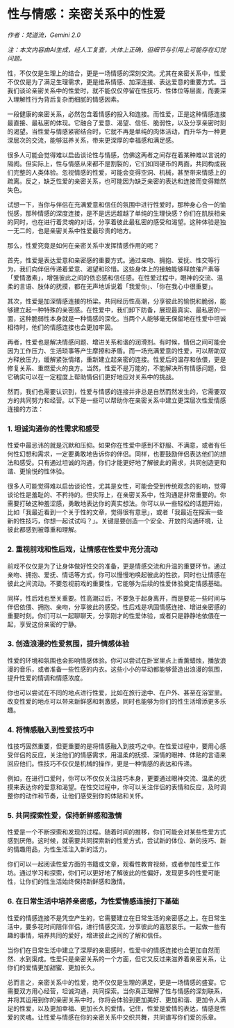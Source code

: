 # 性与情感：亲密关系中的性爱

*作者：梵道流，Gemini 2.0*

*注：本文内容由AI生成，经人工复查，大体上正确，但细节与引用上可能存在幻觉问题。*

性，不仅仅是生理上的结合，更是一场情感的深刻交流。尤其在亲密关系中，性爱不仅仅是为了满足生理需求，更是维系情感、加深连接、表达爱意的重要方式。当我们谈论亲密关系中的性爱时，就不能仅仅停留在性技巧、性体位等层面，而要深入理解性行为背后复杂而细腻的情感因素。

一段健康的亲密关系，必然包含着情感的投入和连接。而性爱，正是这种情感连接最直接、最私密的体现。它融合了爱意、渴望、信任、脆弱性，以及分享亲密时刻的渴望。当性爱与情感紧密结合时，它就不再是单纯的肉体活动，而升华为一种更深层次的交流，能够滋养关系，带来更深厚的幸福感和满足感。

很多人可能会觉得难以启齿谈论性与情感，仿佛这两者之间存在着某种难以言说的隔阂。但实际上，性与情感从来都不是割裂的，它们如同硬币的两面，共同构成我们完整的人类体验。忽视情感的性爱，可能会变得空洞、机械，甚至带来情感上的疏离。反之，缺乏性爱的亲密关系，也可能因为缺乏亲密的表达和连接而变得黯然失色。

试想一下，当你与伴侣在充满爱意和信任的氛围中进行性爱时，那种身心合一的愉悦感，那种情感的深度连接，是不是远远超越了单纯的生理快感？你们在肌肤相亲的同时，也在进行着灵魂的对话，分享着彼此最私密的感受和渴望。这种体验是独一无二的，也是亲密关系中性爱最珍贵的地方。

那么，性爱究竟是如何在亲密关系中发挥情感作用的呢？

首先，性爱是表达爱意和亲密感的重要方式。通过亲吻、拥抱、爱抚、性交等行为，我们向伴侣传递着爱意、渴望和珍惜。这些身体上的接触能够释放催产素等「爱情激素」，增强彼此之间的依恋感和信任感。在性爱过程中，眼神的交流、温柔的言语、肢体的抚摸，都在无声地诉说着「我爱你」、「你在我心中很重要」。

其次，性爱是加深情感连接的桥梁。共同经历性高潮，分享彼此的愉悦和脆弱，能够建立起一种特殊的亲密感。在性爱中，我们卸下防备，展现最真实、最私密的一面，这种脆弱性本身就是一种情感的深化。当两个人能够毫无保留地在性爱中坦诚相待时，他们的情感连接也会更加牢固。

再者，性爱也是解决情感问题、增进关系和谐的润滑剂。有时候，情侣之间可能会因为工作压力、生活琐事等产生摩擦和矛盾。而一场充满爱意的性爱，可以帮助双方释放压力，缓解紧张情绪，重新建立起亲密的连接。性爱后的温存和依偎，更是修复关系、重燃爱火的良方。当然，性爱不是万能的，不能解决所有情感问题，但它确实可以在一定程度上帮助情侣们更好地应对关系中的挑战。

然而，我们也需要认识到，性爱与情感的连接并非总是自然而然发生的，它需要双方的共同努力和经营。以下是一些可以帮助你在亲密关系中建立更深层次性爱情感连接的方法：

### 1. 坦诚沟通你的性需求和感受

性爱中最忌讳的就是沉默和压抑。如果你在性爱中感到不舒服、不满意，或者有任何性幻想和需求，一定要勇敢地告诉你的伴侣。同样，也要鼓励伴侣表达他们的想法和感受。只有通过坦诚的沟通，你们才能更好地了解彼此的需求，共同创造更和谐、更愉悦的性体验。

很多人可能觉得难以启齿谈论性，尤其是女性，可能会受到传统观念的影响，觉得谈论性是羞耻的、不矜持的。但实际上，在亲密关系中，性沟通是非常重要的。你需要打破这种羞涩感，勇敢地表达你的真实想法。你可以从一些轻松的话题开始，比如「我最近看到一个关于性的文章，觉得很有意思」，或者「我最近在探索一些新的性技巧，你想一起试试吗？」。关键是要创造一个安全、开放的沟通环境，让彼此都感到被尊重和理解。

### 2. 重视前戏和性后戏，让情感在性爱中充分流动

前戏不仅仅是为了让身体做好性交的准备，更是情感交流和升温的重要环节。通过亲吻、拥抱、爱抚、情话等方式，你可以慢慢地唤起彼此的性欲，同时也让情感在彼此之间流动。不要忽视前戏的重要性，它能够为后续的性爱体验奠定情感基础。

同样，性后戏也至关重要。性高潮过后，不要急于起身离开，而是要花一些时间与伴侣依偎、拥抱、亲吻，分享彼此的感受。性后戏是巩固情感连接、增进亲密感的重要时刻。你们可以一起聊聊天，分享刚才的性爱体验，或者只是静静地依偎在一起，享受这份亲密的宁静。

### 3. 创造浪漫的性爱氛围，提升情感体验

性爱的环境和氛围也会影响情感体验。你可以尝试在卧室里点上香薰蜡烛，播放浪漫的音乐，或者准备一些性感的内衣。这些小小的举动都能够营造出浪漫的氛围，提升性爱的情调和情感浓度。

你也可以尝试在不同的地点进行性爱，比如在旅行途中、在户外、甚至在浴室里。改变性爱的地点可以带来新鲜感和刺激感，同时也能够为你们的性生活增添更多乐趣。

### 4. 将情感融入到性爱技巧中

性技巧固然重要，但更重要的是将情感融入到技巧之中。在性爱过程中，要用心感受伴侣的反应，关注他们的情感需求，用温柔的抚摸、深情的眼神、体贴的言语来回应他们。性技巧不仅仅是机械的操作，更是一种情感的表达和传递。

例如，在进行口爱时，你可以不仅仅关注技巧本身，更要通过眼神交流、温柔的抚摸来表达你的爱意和渴望。在性交过程中，你可以关注伴侣的表情和反应，及时调整你的动作和节奏，让他们感受到你的体贴和关怀。

### 5. 共同探索性爱，保持新鲜感和激情

性爱是一个不断探索和发现的过程。随着时间的推移，你们可能会对某些性爱方式感到厌倦。这时候，就需要共同探索新的性爱方式，尝试新的体位、新的技巧、新的情趣用品，为性生活注入新的活力。

你们可以一起阅读性爱方面的书籍或文章，观看性教育视频，或者参加性爱工作坊。通过学习和探索，你们可以更好地了解彼此的性偏好，发现更多的性爱可能性，让你们的性生活始终保持新鲜感和激情。

### 6. 在日常生活中培养亲密感，为性爱情感连接打下基础

性爱的情感连接不是凭空产生的，它需要建立在日常生活的亲密感之上。在日常生活中，要多花时间陪伴伴侣，进行情感交流，分享彼此的喜怒哀乐。一起做一些有趣的事情，培养共同的爱好，增进彼此之间的了解和信任。

当你们在日常生活中建立了深厚的亲密感时，性爱中的情感连接也会更加自然而然、水到渠成。性爱只是亲密关系的一个方面，但它又反过来滋养着亲密关系，让你们的爱情更加甜蜜、更加长久。

总而言之，亲密关系中的性爱，绝不仅仅是生理的满足，更是一场情感的盛宴。它需要双方用心经营，坦诚沟通，共同探索。当你真正理解了性与情感的深刻联系，并将其运用到你的亲密关系中时，你将会体验到更加美好、更加和谐、更加令人满足的性爱，以及更加幸福、更加长久的爱情。记住，性爱是爱情的表达，情感是性爱的灵魂。让性爱与情感在你的亲密关系中交织共舞，共同谱写你们爱的乐章。